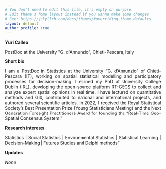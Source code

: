 ```yaml
---
# You don't need to edit this file, it's empty on purpose.
# Edit theme's home layout instead if you wanna make some changes
# See: https://jekyllrb.com/docs/themes/#overriding-theme-defaults
layout: default
author_profile: true
---
```

**Yuri Calleo**

PostDoc at the University "G. d'Annunzio", Chieti-Pescara, Italy

**Short bio**

<p align="justify">
I am a PostDoc in Statistics at the University “G. d’Annunzio” of Chieti-Pescara (IT), working on spatial statistical modelling and participatory processes for decision-making. I earned my PhD at University College Dublin (IRL), developing the open-source platform RT-GSCS to collect and analyze expert spatial opinions in real time. I have lectured on quantitative methods and GIS, contributed to national and international projects, and authored several scientific articles. In 2022, I received the Royal Statistical Society’s Best Presentation Prize (Young Statisticians Meeting) and the Next Generation Foresight Practitioners Award for founding the “Real-Time Geo-Spatial Consensus System.”
</p>

**Research interests**
<p align="justify">
Statistics | Social Statistics | Environmental Statistics | Statistical Learning | Decision-Making | Futures Studies and Delphi methods”
</p>

**Updates**

*None*

